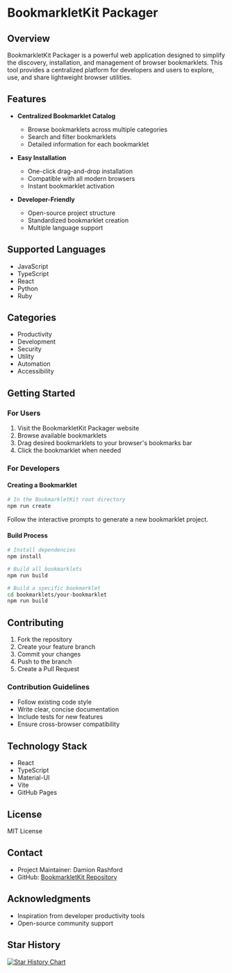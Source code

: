 # BookmarkletKit Packager

## Overview

BookmarkletKit Packager is a powerful web application designed to simplify the discovery, installation, and management of browser bookmarklets. This tool provides a centralized platform for developers and users to explore, use, and share lightweight browser utilities.

## Features

- **Centralized Bookmarklet Catalog**
  - Browse bookmarklets across multiple categories
  - Search and filter bookmarklets
  - Detailed information for each bookmarklet

- **Easy Installation**
  - One-click drag-and-drop installation
  - Compatible with all modern browsers
  - Instant bookmarklet activation

- **Developer-Friendly**
  - Open-source project structure
  - Standardized bookmarklet creation
  - Multiple language support

## Supported Languages

- JavaScript
- TypeScript
- React
- Python
- Ruby

## Categories

- Productivity
- Development
- Security
- Utility
- Automation
- Accessibility

## Getting Started

### For Users

1. Visit the BookmarkletKit Packager website
2. Browse available bookmarklets
3. Drag desired bookmarklets to your browser's bookmarks bar
4. Click the bookmarklet when needed

### For Developers

#### Creating a Bookmarklet

```bash
# In the BookmarkletKit root directory
npm run create
```

Follow the interactive prompts to generate a new bookmarklet project.

#### Build Process

```bash
# Install dependencies
npm install

# Build all bookmarklets
npm run build

# Build a specific bookmarklet
cd bookmarklets/your-bookmarklet
npm run build
```

## Contributing

1. Fork the repository
2. Create your feature branch
3. Commit your changes
4. Push to the branch
5. Create a Pull Request

### Contribution Guidelines

- Follow existing code style
- Write clear, concise documentation
- Include tests for new features
- Ensure cross-browser compatibility

## Technology Stack

- React
- TypeScript
- Material-UI
- Vite
- GitHub Pages

## License

MIT License

## Contact

- Project Maintainer: Damion Rashford
- GitHub: [BookmarkletKit Repository](https://github.com/DamionR/BookmarkletKit)

## Acknowledgments

- Inspiration from developer productivity tools
- Open-source community support

## Star History

[![Star History Chart](https://api.star-history.com/svg?repos=DamionR/BookmarkletKit&type=Date)](https://star-history.com/#DamionR/BookmarkletKit)